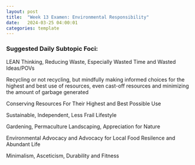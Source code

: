 ```yaml
---
layout: post
title:  "Week 13 Examen: Environmental Responsibility"
date:   2024-03-25 04:00:01
categories: template
---
```



### Suggested Daily Subtopic Foci:

LEAN Thinking, Reducing Waste, Especially Wasted Time and Wasted Ideas/POVs 

Recycling or not recycling, but mindfully making informed choices for the highest and best use of resources, even cast-off resources and minimizing the amount of garbage generated

Conserving Resources For Their Highest and Best Possible Use

Sustainable, Independent, Less Frail Lifestyle

Gardening, Permaculture Landscaping, Appreciation for Nature

Environmental Advocacy and Advocacy for Local Food Resilence and Abundant Life 

Minimalism, Asceticism, Durability and Fitness
